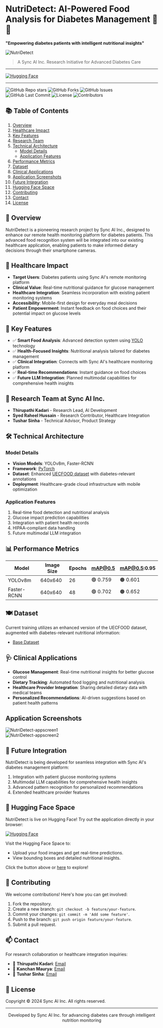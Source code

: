 # NutriDetect: AI-Powered Food Analysis for Diabetes Management 🍞🍕
**"Empowering diabetes patients with intelligent nutritional insights"**
<div>
  <img src="/images_app/app1.png" alt="NutriDetect" />
</div>
<!-- <div>
  <img src="/images_app/app.png" alt="NutriDetect" />
</div> -->

> A Sync AI Inc. Research Initiative for Advanced Diabetes Care

---
[![Hugging Face](https://img.shields.io/badge/Hugging%20Face-NutriDetect-orange?style=for-the-badge&logo=huggingface)](https://huggingface.co/spaces/JustSyncAI/NutriDetect)

---

![GitHub Repo stars](https://img.shields.io/github/stars/Thirupathi-Kadari/Nutridetect?style=social)
![GitHub Forks](https://img.shields.io/github/forks/Thirupathi-Kadari/Nutridetect?style=social)
![GitHub Issues](https://img.shields.io/github/issues/Thirupathi-Kadari/Nutridetect)
![GitHub Last Commit](https://img.shields.io/github/last-commit/Thirupathi-Kadari/Nutridetect)
![License](https://img.shields.io/badge/license-MIT-blue.svg)
![Contributors](https://img.shields.io/github/contributors/Thirupathi-Kadari/NutriDetect)

## 📚 Table of Contents
1. [Overview](#-overview)
2. [Healthcare Impact](#-healthcare-impact)
3. [Key Features](#-key-features)
4. [Research Team](#-research-team)
5. [Technical Architecture](#-technical-architecture)
   - [Model Details](#model-details)
   - [Application Features](#application-features)
6. [Performance Metrics](#-performance-metrics)
7. [Dataset](#-dataset)
8. [Clinical Applications](#-clinical-applications)
9. [Application Screenshots](#-application-screenshots)
10. [Future Integration](#-future-integration)
11. [Hugging Face Space](#-hugging-face-space)
12. [Contributing](#-contributing)
13. [Contact](#-contact)
14. [License](#-license)

## 🍴 Overview
NutriDetect is a pioneering research project by Sync AI Inc., designed to enhance our remote health monitoring platform for diabetes patients. This advanced food recognition system will be integrated into our existing healthcare application, enabling patients to make informed dietary decisions through their smartphone cameras.

## 🏥 Healthcare Impact
- **Target Users**: Diabetes patients using Sync AI's remote monitoring platform
- **Clinical Value**: Real-time nutritional guidance for glucose management
- **Healthcare Integration**: Seamless incorporation with existing patient monitoring systems
- **Accessibility**: Mobile-first design for everyday meal decisions
- **Patient Empowerment**: Instant feedback on food choices and their potential impact on glucose levels

## 🔬 Key Features
- ✅ **Smart Food Analysis**: Advanced detection system using [YOLO](https://docs.ultralytics.com/) technology
- ✅ **Health-Focused Insights**: Nutritional analysis tailored for diabetes management
- ✅ **Clinical Integration**: Connects with Sync AI's healthcare monitoring platform
- ✅ **Real-time Recommendations**: Instant guidance on food choices
- ✅ **Future LLM Integration**: Planned multimodal capabilities for comprehensive health insights

## 👥 Research Team at Sync AI Inc.
- **Thirupathi Kadari** - Research Lead, AI Development
- **Syed Raheel Hussain** - Research Contributor, Healthcare Integration
- **Tushar Sinha** - Technical Advisor, Product Strategy

## 🛠 Technical Architecture

### Model Details
- **Vision Models**: YOLOv8m, Faster-RCNN
- **Framework**: [PyTorch](https://pytorch.org/)
- **Dataset**: Enhanced [UECFOOD dataset](https://drive.google.com/drive/folders/14rJclN97hZqe6bmGkTjnvPaDBBIF4v5w) with diabetes-relevant annotations
- **Deployment**: Healthcare-grade cloud infrastructure with mobile optimization

### Application Features
1. Real-time food detection and nutritional analysis
2. Glucose impact prediction capabilities
3. Integration with patient health records
4. HIPAA-compliant data handling
5. Future multimodal LLM integration

## 📊 Performance Metrics

| Model    | Image Size | Epochs | **mAP@0.5** | **mAP@0.5:0.95** |
|----------|------------|--------|-------------|------------------|
| YOLOv8m  | 640x640   | 26     | 🟢 0.759    | 🟠 0.601         |
| Faster-RCNN  | 640x640   | 48     | 🟢 0.702    | 🟠 0.652         |

## 🍽 Dataset
Current training utilizes an enhanced version of the UECFOOD dataset, augmented with diabetes-relevant nutritional information:
- [Base Dataset](https://drive.google.com/drive/folders/14rJclN97hZqe6bmGkTjnvPaDBBIF4v5w)

## 🩺 Clinical Applications
- **Glucose Management**: Real-time nutritional insights for better glucose control
- **Dietary Tracking**: Automated food logging and nutritional analysis
- **Healthcare Provider Integration**: Sharing detailed dietary data with medical teams
- **Personalized Recommendations**: AI-driven suggestions based on patient health patterns

## Application Screenshots
<div>
  <img src="/images_app/appscreen11.png" alt="NutriDetect-appscreen1" />
</div>
<div>
  <img src="/images_app/appscreen2.png" alt="NutriDetect-appscreen2" />
</div>

## 🔗 Future Integration
NutriDetect is being developed for seamless integration with Sync AI's diabetes management platform:
1. Integration with patient glucose monitoring systems
2. Multimodal LLM capabilities for comprehensive health insights
3. Advanced pattern recognition for personalized recommendations
4. Extended healthcare provider features

## 🤗 Hugging Face Space
NutriDetect is live on Hugging Face! Try out the application directly in your browser:  

[![Hugging Face](https://img.shields.io/badge/Hugging%20Face-NutriDetect-orange?style=for-the-badge&logo=huggingface)](https://huggingface.co/spaces/JustSyncAI/NutriDetect)  

Visit the Hugging Face Space to:  
- Upload your food images and get real-time predictions.  
- View bounding boxes and detailed nutritional insights.  

Click the button above or [here](https://huggingface.co/spaces/JustSyncAI/NutriDetect) to explore! 


## 🤝 Contributing  
We welcome contributions! Here's how you can get involved:  
1. Fork the repository.  
2. Create a new branch: `git checkout -b feature/your-feature`.  
3. Commit your changes: `git commit -m 'Add some feature'`.  
4. Push to the branch: `git push origin feature/your-feature`.  
5. Submit a pull request. 

## 📫 Contact
For research collaboration or healthcare integration inquiries:
- 📧 **Thirupathi Kadari**: [Email](mailto:thirupathi.kadari986@gmail.com)
- 📧 **Kanchan Maurya**: [Email](mailto:kanchan@justsync.ai)
- 📧 **Tushar Sinha**: [Email](mailto:tsr@justsync.ai)

## 📃 License
Copyright © 2024 Sync AI Inc. All rights reserved.

---
<p align="center">
Developed by Sync AI Inc. for advancing diabetes care through intelligent nutrition monitoring
</p>
